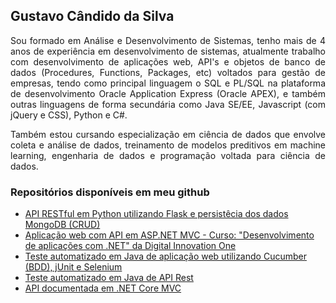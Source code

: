 ## Gustavo Cândido da Silva

<p style="text-align: justify">Sou formado em Análise e Desenvolvimento de Sistemas, tenho mais de 4 anos de experiência em desenvolvimento de sistemas, atualmente trabalho com desenvolvimento de aplicações web, API's e objetos de banco de dados (Procedures, Functions, Packages, etc) voltados para gestão de empresas, tendo como principal linguagem o SQL e PL/SQL na plataforma de desenvolvimento Oracle Application Express (Oracle APEX), e também outras linguagens de forma secundária como Java SE/EE, Javascript (com jQuery e CSS), Python e C#.</p>

<p style="text-align: justify">Também estou cursando especialização em ciência de dados que envolve coleta e análise de dados, treinamento de modelos preditivos em machine learning, engenharia de dados e programação voltada para ciência de dados.</p>

### Repositórios disponíveis em meu github

* [API RESTful em Python utilizando Flask e persistêcia dos dados MongoDB (CRUD)](https://github.com/gustavo-candido-silva/Python-RESTful-API-using-Flask-and-MongoDB)
* [Aplicação web com API em ASP.NET MVC - Curso: "Desenvolvimento de aplicações com .NET" da Digital Innovation One](https://github.com/gustavo-candido-silva/Exemplo-ASP.NET-MVC-em-C---Web-API-s-e-Testes)
* [Teste automatizado em Java de aplicação web utilizando Cucumber (BDD), jUnit e Selenium](https://github.com/gustavo-candido-silva/INM-PHPTRAVEL-WEB)
* [Teste automatizado em Java de API Rest](https://github.com/gustavo-candido-silva/INM-REQRES-API)
* [API documentada em .NET Core MVC](https://github.com/gustavo-candido-silva/API-documentada-em-.NET-Core-MVC)
